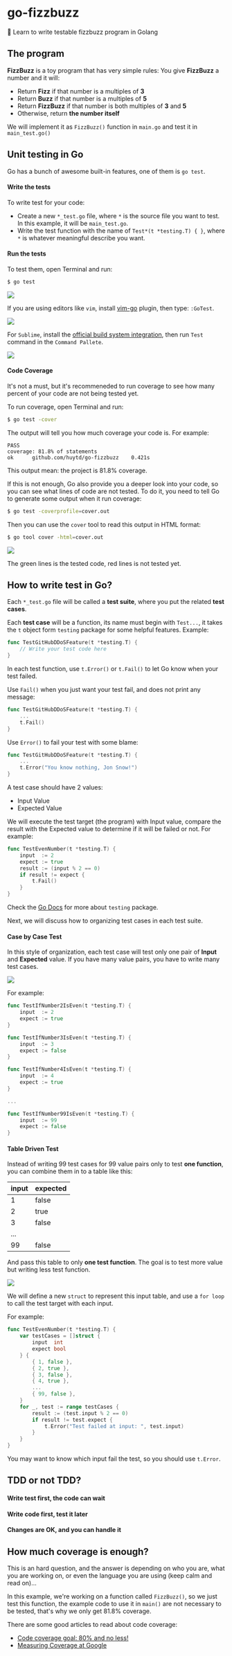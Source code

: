 # go-fizzbuzz
:rabbit: Learn to write testable fizzbuzz program in Golang

## The program
**FizzBuzz** is a toy program that has very simple rules: You give **FizzBuzz** a number and it will:

- Return **Fizz** if that number is a multiples of **3**
- Return **Buzz** if that number is a multiples of **5**
- Return **FizzBuzz** if that number is both multiples of **3** and **5**
- Otherwise, return **the number itself** 

We will implement it as `FizzBuzz()` function in `main.go` and test it in `main_test.go()`

## Unit testing in Go

Go has a bunch of awesome built-in features, one of them is `go test`.

#### Write the tests
To write test for your code:

- Create a new `*_test.go` file, where `*` is the source file you want to test. In this example, it will be `main_test.go`.
- Write the test function with the name of `Test*(t *testing.T) { }`, where `*` is whatever meaningful describe you want.

#### Run the tests
To test them, open Terminal and run:

```bash
$ go test
```

![](images/gotest.png)

If you are using editors like `vim`, install [vim-go](https://github.com/fatih/vim-go) plugin, then type: `:GoTest`. 

![](images/vimgo.png)

For `Sublime`, install the [official build system integration](https://github.com/golang/sublime-build), then run `Test` command in the `Command Pallete`.

![](images/sublimego.png)

#### Code Coverage
It's not a must, but it's recommeneded to run coverage to see how many percent of your code are not being tested yet.

To run coverage, open Terminal and run:

```bash
$ go test -cover
```

The output will tell you how much coverage your code is. For example:

```
PASS
coverage: 81.8% of statements
ok      github.com/huytd/go-fizzbuzz    0.421s
```

This output mean: the project is 81.8% coverage.

If this is not enough, Go also provide you a deeper look into your code, so you can see what lines of code are not tested. To do it, you need to tell Go to generate some output when it run coverage:

```bash
$ go test -coverprofile=cover.out
```

Then you can use the `cover` tool to read this output in HTML format:

```bash
$ go tool cover -html=cover.out
```

![](images/cover.png)

The green lines is the tested code, red lines is not tested yet.

## How to write test in Go?

Each `*_test.go` file will be called a **test suite**, where you put the related **test cases**.

Each **test case** will be a function, its name must begin with `Test...`, it takes the `t` object form `testing` package for some helpful features. Example:

```go
func TestGitHubDDoSFeature(t *testing.T) {
	// Write your test code here
}
```

In each test function, use `t.Error()` or `t.Fail()` to let Go know when your test failed.

Use `Fail()` when you just want your test fail, and does not print any message:

```go
func TestGitHubDDoSFeature(t *testing.T) {
	...
	t.Fail()
}
```

Use `Error()` to fail your test with some blame:

```go
func TestGitHubDDoSFeature(t *testing.T) {
	...
	t.Error("You know nothing, Jon Snow!")
}
```

A test case should have 2 values:

- Input Value
- Expected Value

We will execute the test target (the program) with Input value, compare the result with the Expected value to determine if it will be failed or not. For example:

```go
func TestEvenNumber(t *testing.T) {
	input  := 2
	expect := true
	result := (input % 2 == 0)
	if result != expect {
		t.Fail()
	}
}
```

Check the [Go Docs](https://golang.org/pkg/testing/#pkg-index) for more about `testing` package.

Next, we will discuss how to organizing test cases in each test suite.

#### Case by Case Test

In this style of organization, each test case will test only one pair of **Input** and **Expected** value. If you have many value pairs, you have to write many test cases.

![](images/casebycase.png)

For example:

```go
func TestIfNumber2IsEven(t *testing.T) {
	input  := 2
	expect := true
}

func TestIfNumber3IsEven(t *testing.T) {
	input  := 3
	expect := false
}

func TestIfNumber4IsEven(t *testing.T) {
	input  := 4
	expect := true
}

...

func TestIfNumber99IsEven(t *testing.T) {
	input  := 99
	expect := false
}
```

#### Table Driven Test

Instead of writing 99 test cases for 99 value pairs only to test **one function**, you can combine them in to a table like this:

| input | expected |
|-------|----------|
| 1     | false    |
| 2     | true     |
| 3     | false    |
| ...   |          |
| 99    | false    |

And pass this table to only **one test function**. The goal is to test more value but writing less test function.

![](images/tabledriven.png)

We will define a new `struct` to represent this input table, and use a `for loop` to call the test target with each input.

For example:

```go
func TestEvenNumber(t *testing.T) {
	var testCases = []struct {
		input  int
		expect bool
	} {
		{ 1, false },
		{ 2, true },
		{ 3, false },
		{ 4, true },
		...
		{ 99, false },
	}
	for _, test := range testCases {
		result := (test.input % 2 == 0)
		if result != test.expect {
			t.Error("Test failed at input: ", test.input)
		}
	}
}
```

You may want to know which input fail the test, so you should use `t.Error`.

## TDD or not TDD?
<TBD>

#### Write test first, the code can wait
<TBD>

#### Write code first, test it later
<TBD>

#### Changes are OK, and you can handle it
<TBD>

## How much coverage is enough?

This is an hard question, and the answer is depending on who you are, what you are working on, or even the language you are using (keep calm and read on)...

In this example, we're working on a function called `FizzBuzz()`, so we just test this function, the example code to use it in `main()` are not necessary to be tested, that's why we only get 81.8% coverage.

There are some good articles to read about code coverage:

- [Code coverage goal: 80% and no less!](http://googletesting.blogspot.com/2010/07/code-coverage-goal-80-and-no-less.html)
- [Measuring Coverage at Google](http://googletesting.blogspot.com/2014/07/measuring-coverage-at-google.html)